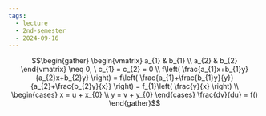 ```yaml
---
tags:
  - lecture
  - 2nd-semester
  - 2024-09-16
---
```

$$\begin{gather}
\begin{vmatrix}
a_{1} & b_{1} \\
a_{2} & b_{2}
\end{vmatrix} \neq 0, \ c_{1} = c_{2} = 0 \\
f\left( \frac{a_{1}x+b_{1}y}{a_{2}x+b_{2}y} \right) = f\left( \frac{a_{1}+\frac{b_{1}y}{y}}{a_{2}+\frac{b_{2}y}{x}} \right) = f_{1}\left( \frac{y}{x} \right) \\
\begin{cases}
x = u + x_{0} \\
y = v + y_{0}
\end{cases}
\frac{dv}{du} = f()
\end{gather}$$
